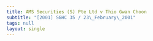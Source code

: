 ```yaml
---
title: AMS Securities (S) Pte Ltd v Thio Gwan Choon
subtitle: "[2001] SGHC 35 / 23\_February\_2001"
tags: null
layout: single
---
```


